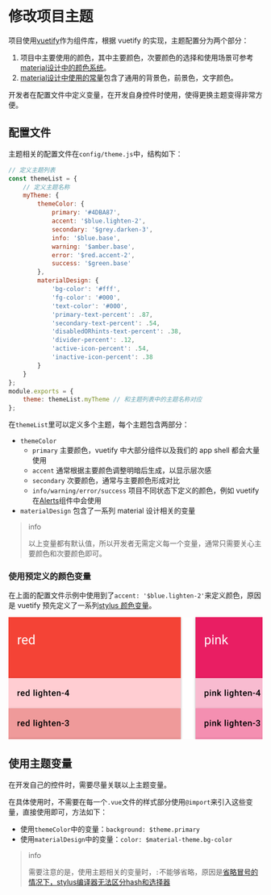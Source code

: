 # 修改项目主题

项目使用[vuetify](https://vuetifyjs.com/)作为组件库，根据 vuetify 的实现，主题配置分为两个部分：
1. 项目中主要使用的颜色，其中主要颜色，次要颜色的选择和使用场景可参考[material设计中的颜色系统](https://material.io/guidelines/style/color.html#color-color-system)。
2. [material设计中使用的常量](https://material.io/guidelines/style/color.html#color-themes)包含了通用的背景色，前景色，文字颜色。

开发者在配置文件中定义变量，在开发自身控件时使用，使得更换主题变得非常方便。

## 配置文件

主题相关的配置文件在`config/theme.js`中，结构如下：

``` js
// 定义主题列表
const themeList = {
    // 定义主题名称
    myTheme: {
        themeColor: {
            primary: '#4DBA87',
            accent: '$blue.lighten-2',
            secondary: '$grey.darken-3',
            info: '$blue.base',
            warning: '$amber.base',
            error: '$red.accent-2',
            success: '$green.base'
        },
        materialDesign: {
            'bg-color': '#fff',
            'fg-color': '#000',
            'text-color': '#000',
            'primary-text-percent': .87,
            'secondary-text-percent': .54,
            'disabledORhints-text-percent': .38,
            'divider-percent': .12,
            'active-icon-percent': .54,
            'inactive-icon-percent': .38
        }
    }
};
module.exports = {
    theme: themeList.myTheme // 和主题列表中的主题名称对应
};
```

在`themeList`里可以定义多个主题，每个主题包含两部分：
* `themeColor`
    * `primary` 主要颜色，vuetify 中大部分组件以及我们的 app shell 都会大量使用
    * `accent` 通常根据主要颜色调整明暗后生成，以显示层次感
    * `secondary` 次要颜色，通常与主要颜色形成对比
    * `info/warning/error/success` 项目不同状态下定义的颜色，例如 vuetify 在[Alerts](https://vuetifyjs.com/components/alerts)组件中会使用
* `materialDesign` 包含了一系列 material 设计相关的变量

> info
> 
> 以上变量都有默认值，所以开发者无需定义每一个变量，通常只需要关心主要颜色和次要颜色即可。

### 使用预定义的颜色变量

在上面的配置文件示例中使用到了`accent: '$blue.lighten-2'`来定义颜色，原因是 vuetify 预先定义了一系列[stylus 颜色变量](https://vuetifyjs.com/style/colors)。

![vuetify定义的颜色变量](./images/vuetify-color.png)

## 使用主题变量

在开发自己的控件时，需要尽量关联以上主题变量。

在具体使用时，不需要在每一个`.vue`文件的样式部分使用`@import`来引入这些变量，直接使用即可，方法如下：
* 使用`themeColor`中的变量：`background: $theme.primary`
* 使用`materialDesign`中的变量：`color: $material-theme.bg-color`

> info
> 
> 需要注意的是，使用主题相关的变量时，`:`不能够省略，原因是[省略冒号的情况下，stylus编译器无法区分hash和选择器](https://github.com/stylus/stylus/issues/1405)


